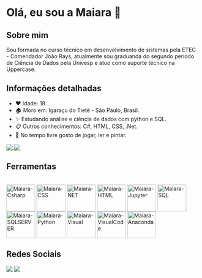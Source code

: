 # Olá, eu sou a Maiara 👋
## Sobre mim
Sou formada no curso técnico em desenvolvimento de sistemas pela ETEC - Comendador João Rays, atualmente sou graduanda do segundo período de Ciência de Dados pela Univesp e atuo como suporte técnico na Uppercase.

## Informações detalhadas
* ❤️ Idade: 18.
* 🏠 Moro em: Igaraçu do Tietê - São Paulo, Brasil.
* ✨ Estudando análise e ciência de dados com python e SQL.
* 📋 Outros conhecimentos: C#, HTML, CSS, .Net.
* 📖 No tempo livre gosto de jogar, ler e pintar.

<a href="https://github.com/MaiaraSilva/github-readme-stats">
  <img align="center" src="https://github-readme-stats.vercel.app/api?username=MaiaraSilva&show_icons=true&theme=transparent" />
</a>
<a href="https://github.com/MaiaraSilva/convoychat">
  <img align="center" src="https://github-readme-stats.vercel.app/api/top-langs/?username=MaiaraSilva&layout=compact)"/>
</a>

## Ferramentas
<div style="display: inline_block"><br>
	<img align="center" alt="Maiara-Csharp" height="70" width="75" src="https://cdn.jsdelivr.net/gh/devicons/devicon/icons/csharp/csharp-original.svg">
  <img align="center" alt="Maiara-CSS" height="70" width="75" src="https://cdn.jsdelivr.net/gh/devicons/devicon/icons/css3/css3-original.svg">
  <img align="center" alt="Maiara-NET" height="70" width="75" src="https://cdn.jsdelivr.net/gh/devicons/devicon/icons/dotnetcore/dotnetcore-original.svg">
  <img align="center" alt="Maiara-HTML" height="70" width="75" src="https://cdn.jsdelivr.net/gh/devicons/devicon/icons/html5/html5-original.svg">
  <img align="center" alt="Maiara-Jupyter" height="70" width="75" src="https://cdn.jsdelivr.net/gh/devicons/devicon/icons/jupyter/jupyter-original.svg">
  <img align="center" alt="Maiara-SQL" height="70" width="75" src="https://cdn.jsdelivr.net/gh/devicons/devicon/icons/mysql/mysql-original.svg">
  <img align="center" alt="Maiara-SQLSERVER" height="70" width="75" src="https://cdn.jsdelivr.net/gh/devicons/devicon/icons/microsoftsqlserver/microsoftsqlserver-plain.svg">
  <img align="center" alt="Maiara-Python" height="70" width="75" src="https://cdn.jsdelivr.net/gh/devicons/devicon/icons/python/python-original.svg">
  <img align="center" alt="Maiara-Visual" height="70" width="75" src="https://cdn.jsdelivr.net/gh/devicons/devicon/icons/visualstudio/visualstudio-plain.svg">
  <img align="center" alt="Maiara-VisualCode" height="70" width="75" src="https://cdn.jsdelivr.net/gh/devicons/devicon/icons/vscode/vscode-original.svg">
  <img align="center" alt="Maiara-Anaconda" height="70" width="75" src="https://cdn.jsdelivr.net/gh/devicons/devicon/icons/anaconda/anaconda-original.svg">
</div>

## Redes Sociais

<div>
<a href = "mailto:maiarahsantos10@gmail.com"><img src="https://img.shields.io/badge/Gmail-D14836?style=for-the-badge&logo=gmail&logoColor=white" target="_blank"></a>
<a href="https://www.linkedin.com/in/maiara-da-silva-santos" target="_blank"><img src="https://img.shields.io/badge/-LinkedIn-%230077B5?style=for-the-badge&logo=linkedin&logoColor=white" target="_blank"></a>   
</div>
